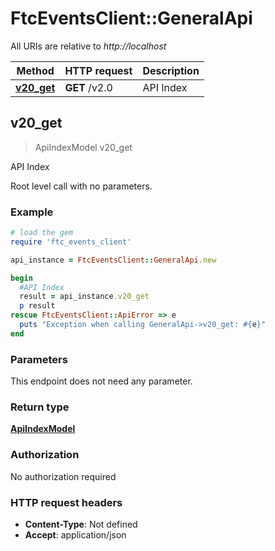 # FtcEventsClient::GeneralApi

All URIs are relative to *http://localhost*

Method | HTTP request | Description
------------- | ------------- | -------------
[**v20_get**](GeneralApi.md#v20_get) | **GET** /v2.0 | API Index



## v20_get

> ApiIndexModel v20_get

API Index

Root level call with no parameters.

### Example

```ruby
# load the gem
require 'ftc_events_client'

api_instance = FtcEventsClient::GeneralApi.new

begin
  #API Index
  result = api_instance.v20_get
  p result
rescue FtcEventsClient::ApiError => e
  puts "Exception when calling GeneralApi->v20_get: #{e}"
end
```

### Parameters

This endpoint does not need any parameter.

### Return type

[**ApiIndexModel**](ApiIndexModel.md)

### Authorization

No authorization required

### HTTP request headers

- **Content-Type**: Not defined
- **Accept**: application/json

